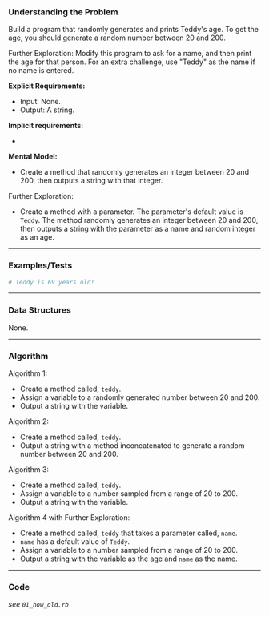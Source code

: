 ### Understanding the Problem
Build a program that randomly generates and prints Teddy's age. To get the age, you should generate a random number between 20 and 200.

Further Exploration:
Modify this program to ask for a name, and then print the age for that person. For an extra challenge, use "Teddy" as the name if no name is entered.

**Explicit Requirements:**

- Input: None.
- Output: A string.

**Implicit requirements:**

- 

**Mental Model:**

- Create a method that randomly generates an integer between 20 and 200, then outputs a string with that integer.

Further Exploration:
- Create a method with a parameter.  The parameter's default value is `Teddy`.  The method randomly generates an integer between 20 and 200, then outputs a string with the parameter as a name and random integer as an age.

---
### Examples/Tests
```ruby
# Teddy is 69 years old!
```
---
### Data Structures
None.

---
### Algorithm
Algorithm 1:
- Create a method called, `teddy`.
- Assign a variable to a randomly generated number between 20 and 200.
- Output a string with the variable.

Algorithm 2:
- Create a method called, `teddy`.
- Output a string with a method inconcatenated to generate a random number between 20 and 200.

Algorithm 3:
- Create a method called, `teddy`.
- Assign a variable to a number sampled from a range of 20 to 200.
- Output a string with the variable.

Algorithm 4 with Further Exploration:
- Create a method called, `teddy` that takes a parameter called, `name`.
- `name` has a default value of `Teddy`.
- Assign a variable to a number sampled from a range of 20 to 200.
- Output a string with the variable as the age and `name` as the name.
---
### Code
*see `01_how_old.rb`*
